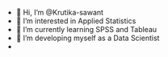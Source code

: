 - 👋 Hi, I’m @Krutika-sawant
- 👀 I’m interested in Applied Statistics 
- 🌱 I’m currently learning SPSS and Tableau
- 💞️ I’m developing myself as a Data Scientist 
-

<!---
Krutika-sawant/Krutika-sawant is a ✨ special ✨ repository because its `README.md` (this file) appears on your GitHub profile.
You can click the Preview link to take a look at your changes.
--->
